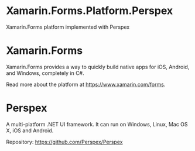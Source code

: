 # Xamarin.Forms.Platform.Perspex
Xamarin.Forms platform implemented with Perspex 

# Xamarin.Forms
Xamarin.Forms provides a way to quickly build native apps for iOS, Android, and Windows, completely in C#.

Read more about the platform at https://www.xamarin.com/forms.

# Perspex
A multi-platform .NET UI framework. It can run on Windows, Linux, Mac OS X, iOS and Android.

Repository: https://github.com/Perspex/Perspex
